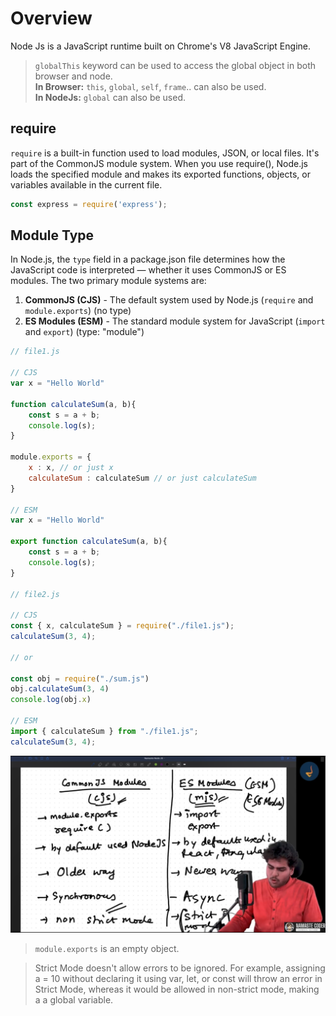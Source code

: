 # Overview

Node Js is a JavaScript runtime built on Chrome's V8 JavaScript Engine.

> `globalThis` keyword can be used to access the global object in both browser and node.<br>
> __In Browser:__ `this`, `global`, `self`, `frame`.. can also be used.<br>
> __In NodeJs:__ `global` can also be used.

## require

`require` is a built-in function used to load modules, JSON, or local files. It's part of the CommonJS module system. When you use require(), Node.js loads the specified module and makes its exported functions, objects, or variables available in the current file.

```js
const express = require('express');
```

## Module Type

In Node.js, the `type` field in a package.json file determines how the JavaScript code is interpreted — whether it uses CommonJS or ES modules. The two primary module systems are:
1. __CommonJS (CJS)__ - The default system used by Node.js (`require` and `module.exports`) (no type)
2. __ES Modules (ESM)__ - The standard module system for JavaScript (`import` and `export`) (type: "module")

```js
// file1.js

// CJS
var x = "Hello World"

function calculateSum(a, b){
    const s = a + b;
    console.log(s);
}

module.exports = {
    x : x, // or just x
    calculateSum : calculateSum // or just calculateSum
}

// ESM
var x = "Hello World"

export function calculateSum(a, b){
    const s = a + b;
    console.log(s);
}

// file2.js

// CJS
const { x, calculateSum } = require("./file1.js");
calculateSum(3, 4);

// or

const obj = require("./sum.js")
obj.calculateSum(3, 4)
console.log(obj.x)

// ESM
import { calculateSum } from "./file1.js";
calculateSum(3, 4);
```

<img src="./Assets/CJSvsESM.png" alt="CJSvsESM"></img>

> `module.exports` is an empty object.

> Strict Mode doesn't allow errors to be ignored. For example, assigning a = 10 without declaring it using var, let, or const will throw an error in Strict Mode, whereas it would be allowed in non-strict mode, making a a global variable.

